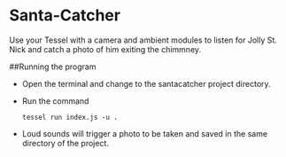 Santa-Catcher
=============

Use your Tessel with a camera and ambient modules to listen for Jolly St. Nick and catch a photo of him exiting the chimmney.

##Running the program

* Open the terminal and change to the santacatcher project directory.

* Run the command 
 
	```tessel run index.js -u . ``` 

* Loud sounds will trigger a photo to be taken and saved in the same directory of the project.
